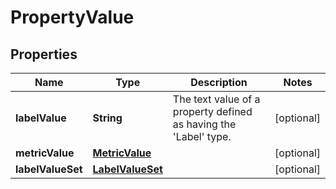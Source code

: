 

# PropertyValue

## Properties

Name | Type | Description | Notes
------------ | ------------- | ------------- | -------------
**labelValue** | **String** | The text value of a property defined as having the &#39;Label&#39; type. |  [optional]
**metricValue** | [**MetricValue**](MetricValue.md) |  |  [optional]
**labelValueSet** | [**LabelValueSet**](LabelValueSet.md) |  |  [optional]



